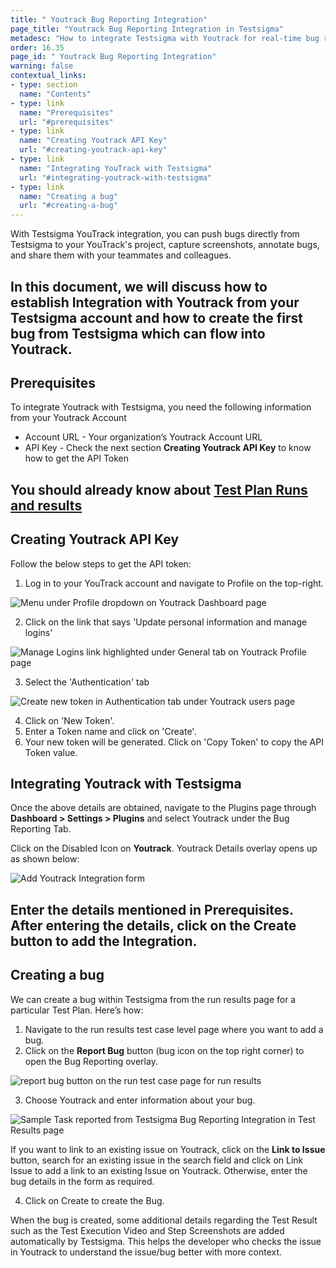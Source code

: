 ```yaml
---
title: " Youtrack Bug Reporting Integration"
page_title: "Youtrack Bug Reporting Integration in Testsigma"
metadesc: "How to integrate Testsigma with Youtrack for real-time bug reporting during Test Runs"
order: 16.35
page_id: " Youtrack Bug Reporting Integration"
warning: false
contextual_links:
- type: section
  name: "Contents"
- type: link
  name: "Prerequisites"
  url: "#prerequisites"
- type: link
  name: "Creating Youtrack API Key"
  url: "#creating-youtrack-api-key"
- type: link
  name: "Integrating YouTrack with Testsigma"
  url: "#integrating-youtrack-with-testsigma"
- type: link
  name: "Creating a bug"
  url: "#creating-a-bug"
---
```

With Testsigma YouTrack integration, you can push bugs directly from Testsigma to your YouTrack's project, capture screenshots, annotate bugs, and share them with your teammates and colleagues.

In this document, we will discuss how to establish Integration with Youtrack from your Testsigma account and how to create the first bug from Testsigma which can flow into Youtrack.
---

## **Prerequisites**

To integrate Youtrack with Testsigma, you need the following information from your Youtrack Account
 * Account URL - Your organization’s Youtrack Account URL
 * API Key - Check the next section **Creating Youtrack API Key** to know how to get the API Token

You should already know about [Test Plan Runs and results](https://testsigma.com/docs/runs/test-plan-executions/)
---

## **Creating Youtrack API Key**

Follow the below steps to get the API token:

  1. Log in to your YouTrack account and navigate to Profile on the top-right.

  ![Menu under Profile dropdown on Youtrack Dashboard page](https://docs.testsigma.com/images/youtrack/youtrack-dashboard-profile-menu.png)

  2. Click on the link that says 'Update personal information and manage logins'

  ![Manage Logins link highlighted under General tab on Youtrack Profile page](https://docs.testsigma.com/images/youtrack/0.png)

  3. Select the 'Authentication' tab

  ![Create new token in Authentication tab under Youtrack users page](https://docs.testsigma.com/images/youtrack/youtrack-users-settings-authentication-create-token.png)

  4. Click on 'New Token'.
  5. Enter a Token name and click on 'Create'.
  6. Your new token will be generated. Click on 'Copy Token' to copy the API Token value.

  ## **Integrating Youtrack with Testsigma**

Once the above details are obtained, navigate to the Plugins page through **Dashboard > Settings > Plugins** and select Youtrack under the Bug Reporting Tab.

Click on the Disabled Icon on **Youtrack**. Youtrack Details overlay opens up as shown below:

![Add Youtrack Integration form](https://docs.testsigma.com/images/youtrack/plugins-add-youtrack-integration-form.png)

Enter the details mentioned in Prerequisites. After entering the details, click on the Create button to add the Integration.
---

## **Creating a bug**

We can create a bug within Testsigma from the run results page for a particular Test Plan. Here’s how:

  1. Navigate to the run results test case level page where you want to add a bug.
  2. Click on the **Report Bug** button (bug icon on the top right corner) to open the Bug  Reporting overlay.

  ![report bug button on the run test case page for run results ](https://docs.testsigma.com/images/youtrack/run-results-test-case-page-report-bug-button-youtrack.png)

  3. Choose Youtrack and enter information about your bug.

![Sample Task reported from Testsigma Bug Reporting Integration in Test Results page](https://docs.testsigma.com/images/youtrack/plugins-report-bug-create-new-youtrack-issue.png)

If you want to link to an existing issue on Youtrack, click on the **Link to Issue** button, search for an existing issue in the search field and click on Link Issue to add a link to an existing Issue on Youtrack. Otherwise, enter the bug details in the form as required.

 4. Click on Create to create the Bug.

When the bug is created, some additional details regarding the Test Result such as the Test Execution Video and Step Screenshots are added automatically by Testsigma. This helps the developer who checks the issue in Youtrack to understand the issue/bug better with more context.








